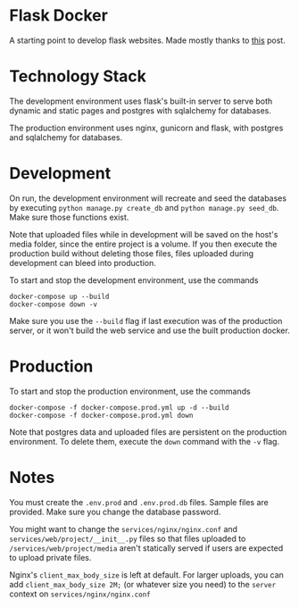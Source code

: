 # Flask Docker
A starting point to develop flask websites. Made mostly thanks to [this](https://testdriven.io/blog/dockerizing-flask-with-postgres-gunicorn-and-nginx/) post. 

# Technology Stack
The development environment uses flask's built-in server to serve both dynamic and static pages and postgres with sqlalchemy for databases.

The production environment uses nginx, gunicorn and flask, with postgres and sqlalchemy for databases.

# Development
On run, the development environment will recreate and seed the databases by executing `python manage.py create_db` and `python manage.py seed_db`. Make sure those functions exist.

Note that uploaded files while in development will be saved on the host's media folder, since the entire project is a volume. If you then execute the production build without deleting those files, files uploaded during development can bleed into production. 

To start and stop the development environment, use the commands
```
docker-compose up --build
docker-compose down -v
```
Make sure you use the `--build` flag if last execution was of the production server, or it won't build the web service and use the built production docker. 

# Production
To start and stop the production environment, use the commands
```
docker-compose -f docker-compose.prod.yml up -d --build
docker-compose -f docker-compose.prod.yml down
```
Note that postgres data and uploaded files are persistent on the production environment. To delete them, execute the `down` command with the `-v` flag.

# Notes
You must create the `.env.prod` and `.env.prod.db` files. Sample files are provided. Make sure you change the database password. 

You might want to change the `services/nginx/nginx.conf` and `services/web/project/__init__.py` files so that files uploaded to `/services/web/project/media` aren't statically served if users are expected to upload private files. 

Nginx's `client_max_body_size` is left at default. For larger uploads, you can add `client_max_body_size 2M;` (or whatever size you need) to the `server` context on `services/nginx/nginx.conf`

